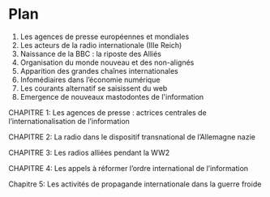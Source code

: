 # Plan

1. Les agences de presse européennes et mondiales
2. Les acteurs de la radio internationale \(IIIe Reich\)
3. Naissance de la BBC : la riposte des Alliés
4. Organisation du monde nouveau et des non-alignés
5. Apparition des grandes chaînes internationales
6. Infomédiaires dans l’économie numérique
7. Les courants alternatif se saisissent du web
8. Emergence de nouveaux mastodontes de l'information



CHAPITRE 1: Les agences de presse : actrices centrales de l’internationalisation de l’information

CHAPITRE 2: La radio dans le dispositif transnational de l’Allemagne nazie

CHAPITRE 3: Les radios alliées pendant la WW2

CHAPITRE 4: Les appels à réformer l’ordre international de l’information

Chapitre 5: Les activités de propagande internationale dans la guerre froide

